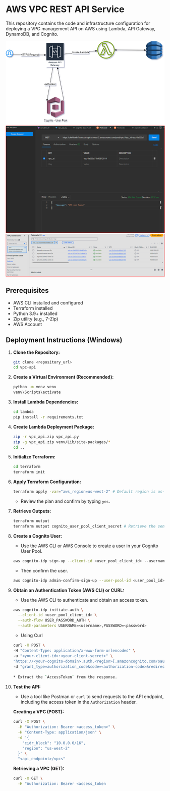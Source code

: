 # AWS VPC REST API Service

This repository contains the code and infrastructure configuration for deploying a VPC management API on AWS using Lambda, API Gateway, DynamoDB, and Cognito.

![AWS VPC API Architecture](docs/images/architecture.png)
![VPC Fetch via REST API](docs/images/vpc-not-found.png)
![VPC Creation via REST API](docs/images/vpc-created-by-post-request.png)

## Prerequisites

- AWS CLI installed and configured
- Terraform installed
- Python 3.9+ installed
- Zip utility (e.g., 7-Zip)
- AWS Account

## Deployment Instructions (Windows)

1.  **Clone the Repository:**

    ```bash
    git clone <repository_url>
    cd vpc-api
    ```

2.  **Create a Virtual Environment (Recommended):**

    ```bash
    python -m venv venv
    venv\Scripts\activate
    ```

3.  **Install Lambda Dependencies:**

    ```bash
    cd lambda
    pip install -r requirements.txt
    ```

4.  **Create Lambda Deployment Package:**

    ```bash
    zip -r vpc_api.zip vpc_api.py
    zip -g vpc_api.zip venv/Lib/site-packages/*
    cd ..
    ```

5.  **Initialize Terraform:**

    ```bash
    cd terraform
    terraform init
    ```

6.  **Apply Terraform Configuration:**

    ```bash
    terraform apply -var="aws_region=us-west-2" # Default region is us-west-2
    ```

    * Review the plan and confirm by typing `yes`.

7.  **Retrieve Outputs:**

    ```bash
    terraform output
    terraform output cognito_user_pool_client_secret # Retrieve the sensitive client secret
    ```

8.  **Create a Cognito User:**

    * Use the AWS CLI or AWS Console to create a user in your Cognito User Pool.

    ```bash
    aws cognito-idp sign-up --client-id <user_pool_client_id> --username <username> --password <password> --user-attributes Name=email,Value=<email>
    ```

    * Then confirm the user.

    ```bash
    aws cognito-idp admin-confirm-sign-up --user-pool-id <user_pool_id> --username <username>
    ```

9.  **Obtain an Authentication Token (AWS CLI) or CURL:**

    * Use the AWS CLI to authenticate and obtain an access token.

    ```bash
    aws cognito-idp initiate-auth \
      --client-id <user_pool_client_id> \
      --auth-flow USER_PASSWORD_AUTH \
      --auth-parameters USERNAME=<username>,PASSWORD=<password>
    ```
    * Using Curl
    ```bash
    curl -X POST \
    -H "Content-Type: application/x-www-form-urlencoded" \
    -u "<your-client-id>:<your-client-secret>" \
    "https://<your-cognito-domain>.auth.<region>[.amazoncognito.com/oauth2/token](https://www.google.com/search?q=https://.amazoncognito.com/oauth2/token)" \
    -d "grant_type=authorization_code&code=<authorization-code>&redirect_uri=http://localhost:3000"

    * Extract the `AccessToken` from the response.

10. **Test the API:**

    * Use a tool like Postman or `curl` to send requests to the API endpoint, including the access token in the `Authorization` header.

    **Creating a VPC (POST):**

    ```bash
    curl -X POST \
      -H "Authorization: Bearer <access_token>" \
      -H "Content-Type: application/json" \
      -d '{
        "cidr_block": "10.0.0.0/16",
        "region": "us-west-2"
      }' \
      "<api_endpoint>/vpcs"
    ```

    **Retrieving a VPC (GET):**

    ```bash
    curl -X GET \
      -H "Authorization: Bearer <access_token

